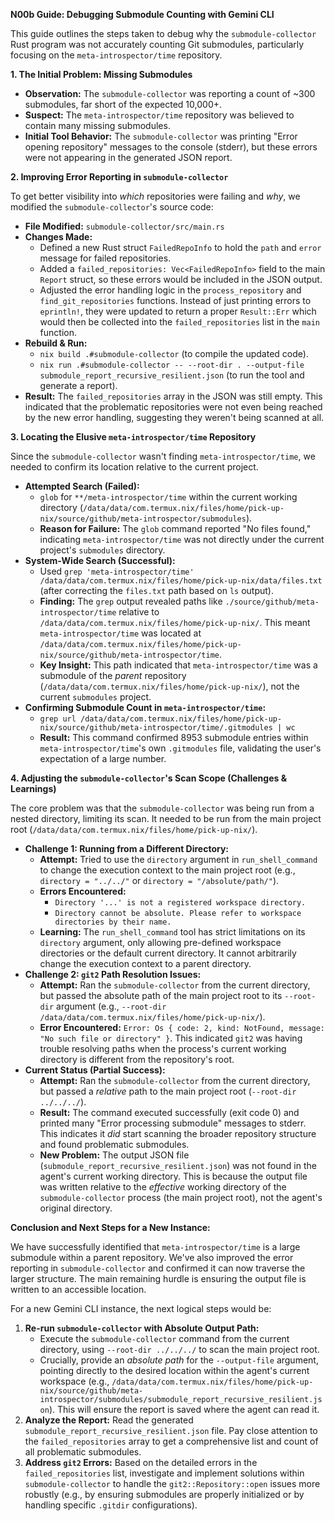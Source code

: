 **N00b Guide: Debugging Submodule Counting with Gemini CLI**

This guide outlines the steps taken to debug why the `submodule-collector` Rust program was not accurately counting Git submodules, particularly focusing on the `meta-introspector/time` repository.

**1. The Initial Problem: Missing Submodules**

*   **Observation:** The `submodule-collector` was reporting a count of ~300 submodules, far short of the expected 10,000+.
*   **Suspect:** The `meta-introspector/time` repository was believed to contain many missing submodules.
*   **Initial Tool Behavior:** The `submodule-collector` was printing "Error opening repository" messages to the console (stderr), but these errors were not appearing in the generated JSON report.

**2. Improving Error Reporting in `submodule-collector`**

To get better visibility into *which* repositories were failing and *why*, we modified the `submodule-collector`'s source code:

*   **File Modified:** `submodule-collector/src/main.rs`
*   **Changes Made:**
    *   Defined a new Rust struct `FailedRepoInfo` to hold the `path` and `error` message for failed repositories.
    *   Added a `failed_repositories: Vec<FailedRepoInfo>` field to the main `Report` struct, so these errors would be included in the JSON output.
    *   Adjusted the error handling logic in the `process_repository` and `find_git_repositories` functions. Instead of just printing errors to `eprintln!`, they were updated to return a proper `Result::Err` which would then be collected into the `failed_repositories` list in the `main` function.
*   **Rebuild & Run:**
    *   `nix build .#submodule-collector` (to compile the updated code).
    *   `nix run .#submodule-collector -- --root-dir . --output-file submodule_report_recursive_resilient.json` (to run the tool and generate a report).
*   **Result:** The `failed_repositories` array in the JSON was still empty. This indicated that the problematic repositories were not even being reached by the new error handling, suggesting they weren't being scanned at all.

**3. Locating the Elusive `meta-introspector/time` Repository**

Since the `submodule-collector` wasn't finding `meta-introspector/time`, we needed to confirm its location relative to the current project.

*   **Attempted Search (Failed):**
    *   `glob` for `**/meta-introspector/time` within the current working directory (`/data/data/com.termux.nix/files/home/pick-up-nix/source/github/meta-introspector/submodules`).
    *   **Reason for Failure:** The `glob` command reported "No files found," indicating `meta-introspector/time` was not directly under the current project's `submodules` directory.
*   **System-Wide Search (Successful):**
    *   Used `grep 'meta-introspector/time' /data/data/com.termux.nix/files/home/pick-up-nix/data/files.txt` (after correcting the `files.txt` path based on `ls` output).
    *   **Finding:** The `grep` output revealed paths like `./source/github/meta-introspector/time` relative to `/data/data/com.termux.nix/files/home/pick-up-nix/`. This meant `meta-introspector/time` was located at `/data/data/com.termux.nix/files/home/pick-up-nix/source/github/meta-introspector/time`.
    *   **Key Insight:** This path indicated that `meta-introspector/time` was a submodule of the *parent* repository (`/data/data/com.termux.nix/files/home/pick-up-nix/`), not the current `submodules` project.
*   **Confirming Submodule Count in `meta-introspector/time`:**
    *   `grep url /data/data/com.termux.nix/files/home/pick-up-nix/source/github/meta-introspector/time/.gitmodules | wc`
    *   **Result:** This command confirmed 8953 submodule entries within `meta-introspector/time`'s own `.gitmodules` file, validating the user's expectation of a large number.

**4. Adjusting the `submodule-collector`'s Scan Scope (Challenges & Learnings)**

The core problem was that the `submodule-collector` was being run from a nested directory, limiting its scan. It needed to be run from the main project root (`/data/data/com.termux.nix/files/home/pick-up-nix/`).

*   **Challenge 1: Running from a Different Directory:**
    *   **Attempt:** Tried to use the `directory` argument in `run_shell_command` to change the execution context to the main project root (e.g., `directory = "../../"` or `directory = "/absolute/path/"`).
    *   **Errors Encountered:**
        *   `Directory '...' is not a registered workspace directory.`
        *   `Directory cannot be absolute. Please refer to workspace directories by their name.`
    *   **Learning:** The `run_shell_command` tool has strict limitations on its `directory` argument, only allowing pre-defined workspace directories or the default current directory. It cannot arbitrarily change the execution context to a parent directory.
*   **Challenge 2: `git2` Path Resolution Issues:**
    *   **Attempt:** Ran the `submodule-collector` from the current directory, but passed the absolute path of the main project root to its `--root-dir` argument (e.g., `--root-dir /data/data/com.termux.nix/files/home/pick-up-nix/`).
    *   **Error Encountered:** `Error: Os { code: 2, kind: NotFound, message: "No such file or directory" }`. This indicated `git2` was having trouble resolving paths when the process's current working directory is different from the repository's root.
*   **Current Status (Partial Success):**
    *   **Attempt:** Ran the `submodule-collector` from the current directory, but passed a *relative* path to the main project root (`--root-dir ../../../`).
    *   **Result:** The command executed successfully (exit code 0) and printed many "Error processing submodule" messages to stderr. This indicates it *did* start scanning the broader repository structure and found problematic submodules.
    *   **New Problem:** The output JSON file (`submodule_report_recursive_resilient.json`) was not found in the agent's current working directory. This is because the output file was written relative to the *effective* working directory of the `submodule-collector` process (the main project root), not the agent's original directory.

**Conclusion and Next Steps for a New Instance:**

We have successfully identified that `meta-introspector/time` is a large submodule within a parent repository. We've also improved the error reporting in `submodule-collector` and confirmed it can now traverse the larger structure. The main remaining hurdle is ensuring the output file is written to an accessible location.

For a new Gemini CLI instance, the next logical steps would be:

1.  **Re-run `submodule-collector` with Absolute Output Path:**
    *   Execute the `submodule-collector` command from the current directory, using `--root-dir ../../../` to scan the main project root.
    *   Crucially, provide an *absolute path* for the `--output-file` argument, pointing directly to the desired location within the agent's current workspace (e.g., `/data/data/com.termux.nix/files/home/pick-up-nix/source/github/meta-introspector/submodules/submodule_report_recursive_resilient.json`). This will ensure the report is saved where the agent can read it.
2.  **Analyze the Report:** Read the generated `submodule_report_recursive_resilient.json` file. Pay close attention to the `failed_repositories` array to get a comprehensive list and count of all problematic submodules.
3.  **Address `git2` Errors:** Based on the detailed errors in the `failed_repositories` list, investigate and implement solutions within `submodule-collector` to handle the `git2::Repository::open` issues more robustly (e.g., by ensuring submodules are properly initialized or by handling specific `.gitdir` configurations).